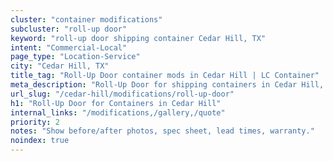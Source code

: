 ```yaml
---
cluster: "container modifications"
subcluster: "roll-up door"
keyword: "roll-up door shipping container Cedar Hill, TX"
intent: "Commercial-Local"
page_type: "Location-Service"
city: "Cedar Hill, TX"
title_tag: "Roll-Up Door container mods in Cedar Hill | LC Container"
meta_description: "Roll-Up Door for shipping containers in Cedar Hill, TX. Local fabrication & pro install. LC Container — Since 2003. Get a quote."
url_slug: "/cedar-hill/modifications/roll-up-door"
h1: "Roll-Up Door for Containers in Cedar Hill"
internal_links: "/modifications,/gallery,/quote"
priority: 2
notes: "Show before/after photos, spec sheet, lead times, warranty."
noindex: true
---
```


<!-- TODO: Add unique city/inventory copy, images, and internal links here. -->
